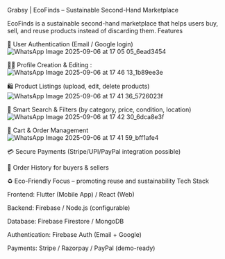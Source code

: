 



Grabsy | EcoFinds – Sustainable Second-Hand Marketplace

EcoFinds is a sustainable second-hand marketplace that helps users buy, sell, and reuse products instead of discarding them.
Features

👤 User Authentication (Email / Google login)
![WhatsApp Image 2025-09-06 at 17 05 05_6ead3454](https://github.com/user-attachments/assets/a5640c72-26c7-4927-bdb9-0aea865423da)



🧑‍💼 Profile Creation & Editing :
![WhatsApp Image 2025-09-06 at 17 46 13_1b89ee3e](https://github.com/user-attachments/assets/efac24bd-20cf-4a54-954c-0ecc83129d65)



🛍️ Product Listings (upload, edit, delete products)
![WhatsApp Image 2025-09-06 at 17 41 36_5726023f](https://github.com/user-attachments/assets/0191f618-8c5a-4aa7-9c93-c50ff09cc365)



🔎 Smart Search & Filters (by category, price, condition, location)
![WhatsApp Image 2025-09-06 at 17 42 30_6dca8e3f](https://github.com/user-attachments/assets/f8990257-6958-4307-b652-6b616e38b423)





🛒 Cart & Order Management
![WhatsApp Image 2025-09-06 at 17 41 59_bff1afe4](https://github.com/user-attachments/assets/fbaf06f9-320f-49ad-9a45-7135d2f94e4d)


💳 Secure Payments (Stripe/UPI/PayPal integration possible)


📜 Order History for buyers & sellers

♻️ Eco-Friendly Focus – promoting reuse and sustainability
Tech Stack

Frontend: Flutter (Mobile App) / React (Web)

Backend: Firebase / Node.js (configurable)

Database: Firebase Firestore / MongoDB

Authentication: Firebase Auth (Email + Google)

Payments: Stripe / Razorpay / PayPal (demo-ready)
